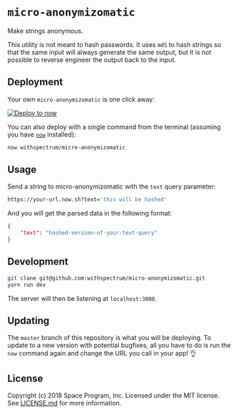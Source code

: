# `micro-anonymizomatic`

Make strings anonymous.

This utility is not meant to hash passwords. It uses `md5` to hash strings so that the same input will always generate the same output, but it is not possible to reverse engineer the output back to the input.

## Deployment

Your own `micro-anonymizomatic` is one click away:

[![Deploy to now](https://deploy.now.sh/static/button.svg)](https://deploy.now.sh/?repo=https://github.com/withspectrum/micro-anonymizomatic)

You can also deploy with a single command from the terminal (assuming you have [`now`](https://now.sh) installed):

```sh
now withspectrum/micro-anonymizomatic
```

## Usage
Send a string to micro-anonymizomatic with the `text` query parameter:

```sh
https://your-url.now.sh?text='this will be hashed'
```

And you will get the parsed data in the following format:

```JSON
{
	"text": "hashed-version-of-your-text-query"
}
```

## Development

```sh
git clone git@github.com:withspectrum/micro-anonymizomatic.git
yarn run dev
```

The server will then be listening at `localhost:3000`.

## Updating

The `master` branch of this repository is what you will be deploying. To update to a new version with potential bugfixes, all you have to do is run the `now` command again and change the URL you call in your app! 👌

## License

Copyright (c) 2018 Space Program, Inc. Licensed under the MIT license. See [LICENSE.md](LICENSE.md) for more information.
